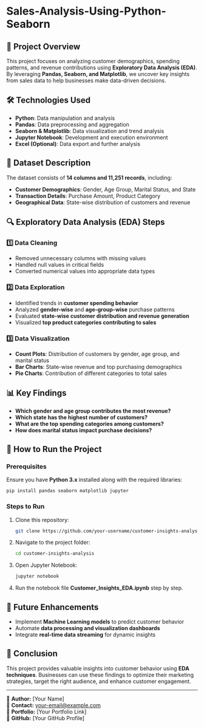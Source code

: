 # Sales-Analysis-Using-Python-Seaborn

## 📌 Project Overview
This project focuses on analyzing customer demographics, spending patterns, and revenue contributions using **Exploratory Data Analysis (EDA)**. By leveraging **Pandas, Seaborn, and Matplotlib**, we uncover key insights from sales data to help businesses make data-driven decisions.

## 🛠️ Technologies Used
- **Python**: Data manipulation and analysis
- **Pandas**: Data preprocessing and aggregation
- **Seaborn & Matplotlib**: Data visualization and trend analysis
- **Jupyter Notebook**: Development and execution environment
- **Excel (Optional)**: Data export and further analysis

## 📂 Dataset Description
The dataset consists of **14 columns and 11,251 records**, including:
- **Customer Demographics**: Gender, Age Group, Marital Status, and State
- **Transaction Details**: Purchase Amount, Product Category
- **Geographical Data**: State-wise distribution of customers and revenue

## 🔍 Exploratory Data Analysis (EDA) Steps
### 1️⃣ Data Cleaning
- Removed unnecessary columns with missing values
- Handled null values in critical fields
- Converted numerical values into appropriate data types

### 2️⃣ Data Exploration
- Identified trends in **customer spending behavior**
- Analyzed **gender-wise** and **age-group-wise** purchase patterns
- Evaluated **state-wise customer distribution and revenue generation**
- Visualized **top product categories contributing to sales**

### 3️⃣ Data Visualization
- **Count Plots**: Distribution of customers by gender, age group, and marital status
- **Bar Charts**: State-wise revenue and top purchasing demographics
- **Pie Charts**: Contribution of different categories to total sales

## 📊 Key Findings
- **Which gender and age group contributes the most revenue?**
- **Which state has the highest number of customers?**
- **What are the top spending categories among customers?**
- **How does marital status impact purchase decisions?**

## 🚀 How to Run the Project
### Prerequisites
Ensure you have **Python 3.x** installed along with the required libraries:
```bash
pip install pandas seaborn matplotlib jupyter
```

### Steps to Run
1. Clone this repository:
   ```bash
   git clone https://github.com/your-username/customer-insights-analysis.git
   ```
2. Navigate to the project folder:
   ```bash
   cd customer-insights-analysis
   ```
3. Open Jupyter Notebook:
   ```bash
   jupyter notebook
   ```
4. Run the notebook file **Customer_Insights_EDA.ipynb** step by step.

## 📌 Future Enhancements
- Implement **Machine Learning models** to predict customer behavior
- Automate **data processing and visualization dashboards**
- Integrate **real-time data streaming** for dynamic insights

## 📜 Conclusion
This project provides valuable insights into customer behavior using **EDA techniques**. Businesses can use these findings to optimize their marketing strategies, target the right audience, and enhance customer engagement.

---
🔗 **Author:** [Your Name]  
📧 **Contact:** your-email@example.com  
📂 **Portfolio:** [Your Portfolio Link]  
🌟 **GitHub:** [Your GitHub Profile]



